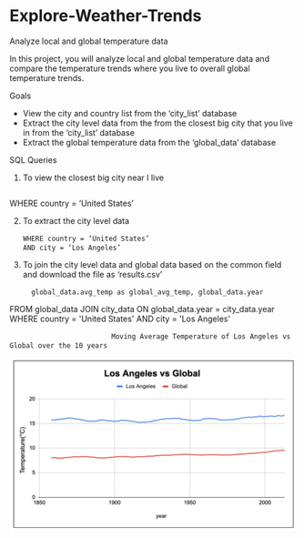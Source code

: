 # Explore-Weather-Trends
Analyze local and global temperature data

In this project, you will analyze local and global temperature data and compare the temperature trends where you live to overall global temperature trends.

Goals
* View the city and country list from the ‘city_list’ database
* Extract the city level data from the from the closest big city that you live in from the ‘city_list’ database
* Extract the global temperature data from the ‘global_data’ database

SQL Queries
1.  To view the closest big city near I live
	```SELECT * FROM city_list 
  WHERE country = ‘United States’

2. To extract the city level data
	```SELECT * FROM city_list
	WHERE country = ‘United States’
	AND city = ‘Los Angeles’

3. To join the city level data and global data based on the common field and download the file as ‘results.csv’
	```SELECT city_data.avg_temp as city_avg_temp,
      global_data.avg_temp as global_avg_temp, global_data.year
  FROM global_data
  JOIN city_data
  ON global_data.year = city_data.year
  WHERE country = 'United States'
  AND city = 'Los Angeles'

                             Moving Average Temperature of Los Angeles vs Global over the 10 years
![](Los_Angeles_vs_Global_Temperature.png)

